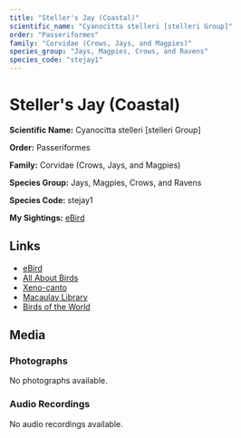 ```yaml
---
title: "Steller's Jay (Coastal)"
scientific_name: "Cyanocitta stelleri [stelleri Group]"
order: "Passeriformes"
family: "Corvidae (Crows, Jays, and Magpies)"
species_group: "Jays, Magpies, Crows, and Ravens"
species_code: "stejay1"
---
```


# Steller's Jay (Coastal)

**Scientific Name:** Cyanocitta stelleri [stelleri Group]

**Order:** Passeriformes

**Family:** Corvidae (Crows, Jays, and Magpies)

**Species Group:** Jays, Magpies, Crows, and Ravens

**Species Code:** stejay1

**My Sightings:** [eBird](https://ebird.org/lifelist?r=world&time=life&spp=stejay1)

## Links
* [eBird](https://ebird.org/species/stejay1) 
* [All About Birds](https://www.allaboutbirds.org/guide/stejay1) 
* [Xeno-canto](https://www.xeno-canto.org/species/cyanocitta-stelleri-[stelleri-group]) 
* [Macaulay Library](https://search.macaulaylibrary.org/catalog?taxonCode=stejay1&sort=rating_rank_desc)
* [Birds of the World](https://birdsoftheworld.org/bow/species/stejay1)

## Media
### Photographs
No photographs available.

### Audio Recordings
No audio recordings available.
